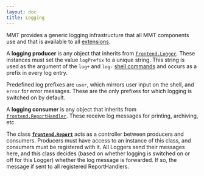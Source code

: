 ```yaml
---
layout: doc
title: Logging
---
```


MMT provides a generic logging infrastructure that all MMT components use and that is available to all [extensions](extensions/).

A **logging producer** is any object that inherits from [`frontend.Logger`](http://kwarc.github.io/MMT/api/index.html#info.kwarc.mmt.api.frontend.Logger).
These instances must set the value `logPrefix` to a unique string.
This string is used as the argument of the `log+` and `log-` [shell commands](../applications/shell.html) and occurs as a prefix in every log entry.

Predefined log prefixes are `user`, which mirrors user input on the shell, and `error` for error messages.
These are the only prefixes for which logging is switched on by default.

A **logging consumer** is any object that inherits from [`frontend.ReportHandler`](http://kwarc.github.io/MMT/api/index.html#info.kwarc.mmt.api.frontend.ReportHandler).
These receive log messages for printing, archiving, etc.

The class **[`frontend.Report`](http://kwarc.github.io/MMT/api/index.html#info.kwarc.mmt.api.frontend.Report)** acts as a controller between producers and consumers.
Producers must have access to an instance of this class, and consumers must be registered with it.
All Loggers send their messages here, and this class decides (based on whether logging is switched on or off for this Logger) whether the log message is forwarded.
If so, the message if sent to all registered ReportHandlers. 
